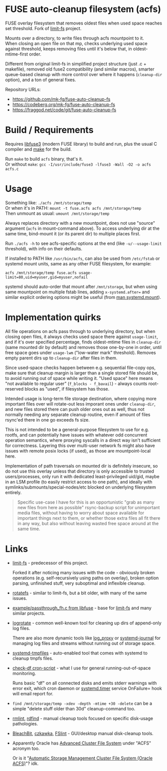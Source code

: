 FUSE auto-cleanup filesystem (acfs)
===================================

FUSE overlay filesystem that removes oldest files when used space
reaches set threshold. Fork of [limit-fs] project.

Mounts over a directory, to write files through acfs mountpoint to it.\
When closing an open file on that mp, checks underlying used space against
threshold, keeps removing files until it's below that, in oldest-mtime-first order.

Different from original limit-fs in simplified project structure
(just .c + makefile), removed old fuse2 compatibility (and similar macros),
smarter queue-based cleanup with more control over where it happens
(`cleanup-dir` option), and a ton of general fixes.

[limit-fs]: https://github.com/piuma/limit-fs

Repository URLs:

- <https://github.com/mk-fg/fuse-auto-cleanup-fs>
- <https://codeberg.org/mk-fg/fuse-auto-cleanup-fs>
- <https://fraggod.net/code/git/fuse-auto-cleanup-fs>


# Build / Requirements

Requires [libfuse3] (modern FUSE library) to build and run,
plus the usual C compiler and [make] for the build.

Run `make` to build `acfs` binary, that's it.\
Or without `make`: `gcc -I/usr/include/fuse3 -lfuse3 -Wall -O2 -o acfs acfs.c`

[libfuse3]: https://github.com/libfuse/libfuse
[make]: https://www.gnu.org/software/make


# Usage

Something like: `./acfs /mnt/storage/temp`\
Or when it's in PATH: `mount -t fuse.acfs acfs /mnt/storage/temp`\
Then unmount as usual: `umount /mnt/storage/temp`

Always replaces directory with a new mountpoint,
does not use "source" argument (`acfs` in mount-command above).
To access underlying dir at the same time, bind-mount it (or its parent dir)
to multiple places first.

Run `./acfs -h` to see acfs-specific options at the end
(like `-u/--usage-limit` threshold), with info on their defaults.

If installed to PATH like `/usr/bin/acfs`, can also be used from `/etc/fstab`
or systemd mount units, same as any other FUSE filesystem, for example:
```
acfs /mnt/storage/temp fuse.acfs usage-limit=80,uid=myuser,gid=myuser,nofail
```

systemd should auto-order that mount after `/mnt/storage`,
but when using same mountpoint on multiple fstab lines, adding `x-systemd.after=`
and similar explicit ordering options might be useful (from [man systemd.mount]).

[man systemd.mount]: https://man.archlinux.org/man/systemd.mount.5


# Implementation quirks

All file operations on acfs pass through to underlying directory, but when
closing open files, it always checks used space there against `usage-limit`,
and if it's over specified percentage, finds oldest-mtime files in `cleanup-dir`
(same mounted dir by default) and removes those one-by-one in order,
until free space goes under `usage-lwm` ("low-water mark" threshold).
Removes empty parent dirs up to `cleanup-dir` after files in them.

Since used-space checks happen between e.g. sequential file-copy ops,
make sure that cleanup margin is larger than a single stored file should be,
to avoid running out of space while writing it.
"Used space" here means "not available to regular user" (`f_blocks - f_bavail`) -
always counts root-reserved blocks as "used", if filesystem has those.

Intended usage is long-term file storage destination, where copying more
important files over will rotate-out less imporant ones under `cleanup-dir`,
and new files stored there can push older ones out as well, thus not normally
needing any separate cleanup routine, even if amount of files rsync'ed there
in one go exceeds fs size.

This is not intended to be a general-purpose filesystem to use for e.g. rootfs,
and can potentially have issues with whatever odd concurrent operation semantics,
where proxying syscalls in a direct way isn't sufficient for correctness.
Layering this over multi-user network fs might also have issues with remote
posix locks (if used), as those are mountpoint-local here.

Implementation of path traversals on mounted dir is definitely insecure,
so do not use this overlay unless that directory is only accessible to trusted
users/processes, only run it with dedicated least-privileged uid/gid,
maybe in an LSM profile (to easily restrict access to one path), and ideally with
symlinks/submounts/special-nodes/etc blocked on underlying filesystem entirely.

> Specific use-case I have for this is an opportunistic "grab as many new files
> from here as possible" rsync-backup script for unimportant media files,
> without having to worry about space available for important things next to them,
> or whether those extra files all fit there in any way, but also without leaving
> wasted free space around at the same time.


# Links

- [limit-fs] - predecessor of this project.

    Forked it after noticing many issues with the code - obviously broken operations
    (e.g. self-recursively using paths on overlay), broken option parsing, unfinished stuff,
    very suboptimal and inflexible cleanup.

- [rotatefs] - similar to limit-fs, but a bit older, with many of the same issues.

- [example/passthrough_fh.c from libfuse] - base for [limit-fs] and many similar projects.

- [logrotate] - common well-known tool for cleaning up dirs of append-only log files.

    There are also more dynamic tools like [log_proxy] or [systemd-journal] for
    managing log files and streams without running out of storage space.

- [systemd-tmpfiles] - auto-enabled tool that comes with systemd to cleanup tmpfs files.

- [check-df cron-script] - what I use for general running-out-of-space monitoring.

    Runs basic "df" on all connected disks and emits stderr warnings with error exit,
    which cron daemon or [systemd.timer] service OnFailure= hook will email report for.

- `find /mnt/storage/temp -xdev -depth -mtime +30 -delete` can be a simple
  "delete stuff older than 30d" cleanup-command too.

- [rmlint], [rdfind] - manual cleanup tools focused on specific disk-usage pathologies.

- [BleachBit], [czkawka], [FSlint] - GUI/desktop manual disk-cleanup tools.

- Apparently Oracle has [Advanced Cluster File System] under "ACFS" acronym too.

    Or is it "[Automatic Storage Management Cluster File System (Oracle ACFS)]"? idk.

[rotatefs]: https://github.com/frt/rotatefs
[example/passthrough_fh.c from libfuse]:
  https://github.com/libfuse/libfuse/blob/master/example/passthrough_fh.c
[logrotate]: https://github.com/logrotate/logrotate
[log_proxy]: https://github.com/metwork-framework/log_proxy
[systemd-journal]: https://man.archlinux.org/man/core/systemd/systemd-journald.8.en
[systemd-tmpfiles]: https://man.archlinux.org/man/core/systemd/systemd-tmpfiles.8.en
[check-df cron-script]: https://github.com/mk-fg/fgtk/blob/master/cron-checks/df
[systemd.timer]: https://man.archlinux.org/man/systemd.timer.5
[rmlint]: https://github.com/sahib/rmlint
[rdfind]: https://github.com/pauldreik/rdfind
[BleachBit]: https://www.bleachbit.org/
[czkawka]: https://github.com/qarmin/czkawka
[FSlint]: https://www.pixelbeat.org/fslint/
[Advanced Cluster File System]:
  https://www.oracle.com/database/technologies/rac/acfs.html
[Automatic Storage Management Cluster File System (Oracle ACFS)]:
  https://docs.oracle.com/en/database/oracle/oracle-database/19/ostmg/overview-acfs-advm.html
